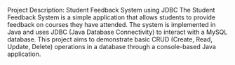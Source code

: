 Project Description: Student Feedback System using JDBC
The Student Feedback System is a simple application that allows students to provide feedback on courses they have attended. The system is implemented in Java and uses JDBC (Java Database Connectivity) to interact with a MySQL database. This project aims to demonstrate basic CRUD (Create, Read, Update, Delete) operations in a database through a console-based Java application.
